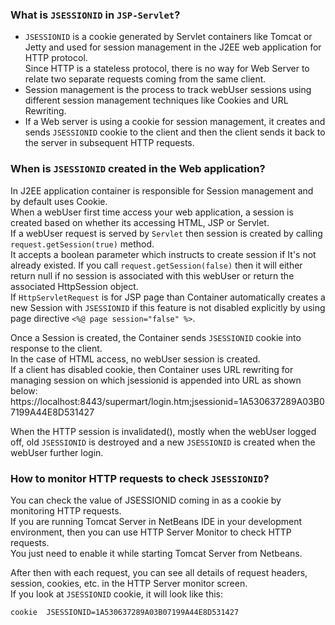 ### What is `JSESSIONID` in `JSP-Servlet`?
- `JSESSIONID` is a cookie generated by Servlet containers like Tomcat or Jetty
and used for session management in the J2EE web application for HTTP protocol.  
Since HTTP is a stateless protocol, there is no way for Web Server to relate
two separate requests coming from the same client.   
- Session management is the process to track webUser sessions using different
session management techniques like Cookies and URL Rewriting.   
- If a Web server is using a cookie for session management, it creates and 
sends `JSESSIONID` cookie to the client and then the client sends 
it back to the server in subsequent HTTP requests.  

### When is `JSESSIONID` created in the Web application?
In J2EE application container is responsible for Session management and by default uses Cookie.   
When a webUser first time access your web application, a session is created based on whether
its accessing HTML, JSP or Servlet.   
If a webUser request is served by `Servlet` then session is created by calling
`request.getSession(true)` method.  
It accepts a boolean parameter which instructs to create session if It's not already existed.
If you call `request.getSession(false)` then it will either return null if no session is 
associated with this webUser or return the associated HttpSession object.   
If `HttpServletRequest` is for JSP page than Container automatically creates 
a new Session with `JSESSIONID` if this feature is not disabled explicitly 
by using page directive `<%@ page session="false" %>`.

Once a Session is created, the Container sends `JSESSIONID` cookie into response to the client.  
In the case of HTML access, no webUser session is created.   
If a client has disabled cookie, then Container uses URL rewriting for managing session 
on which jsessionid is appended into URL as shown below:  
https://localhost:8443/supermart/login.htm;jsessionid=1A530637289A03B07199A44E8D531427

When the HTTP session is invalidated(), mostly when the webUser logged off,
old `JSESSIONID` is destroyed and a new `JSESSIONID` is created when the webUser further login.  

### How to monitor HTTP requests to check `JSESSIONID`?
You can check the value of JSESSIONID coming in as a cookie by monitoring HTTP requests.  
If you are running Tomcat Server in NetBeans IDE in your development environment, 
then you can use HTTP Server Monitor to check HTTP requests.   
You just need to enable it while starting Tomcat Server from Netbeans.

After then with each request, you can see all details of request headers, session, cookies, etc. 
in the HTTP Server monitor screen.   
If you look at `JSESSIONID` cookie, it will look like this:  

`cookie  JSESSIONID=1A530637289A03B07199A44E8D531427`